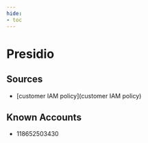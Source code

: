 ```yaml
---
hide:
- toc
---
```


# Presidio

## Sources

*   [customer IAM policy](customer IAM policy)

## Known Accounts

*   118652503430